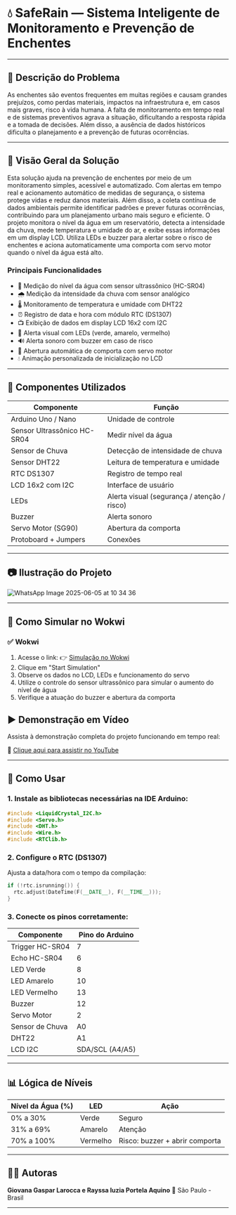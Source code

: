 
# 💧 SafeRain — Sistema Inteligente de Monitoramento e Prevenção de Enchentes

---

## 📝 Descrição do Problema

  As enchentes são eventos frequentes em muitas regiões e causam grandes prejuízos, como perdas materiais, impactos na infraestrutura e, em casos mais graves, risco à vida humana. 
A falta de monitoramento em tempo real e de sistemas preventivos agrava a situação, dificultando a resposta rápida e a tomada de decisões. Além disso, a ausência de dados históricos dificulta o planejamento e a prevenção de futuras ocorrências.

---

## 🎯 Visão Geral da Solução

  Esta solução ajuda na prevenção de enchentes por meio de um monitoramento simples, acessível e automatizado. Com alertas em tempo real e acionamento automático de medidas de segurança, o sistema protege vidas e reduz danos materiais.
  Além disso, a coleta contínua de dados ambientais permite identificar padrões e prever futuras ocorrências, contribuindo para um planejamento urbano mais seguro e eficiente.
O projeto monitora o nível da água em um reservatório, detecta a intensidade da chuva, mede temperatura e umidade do ar, e exibe essas informações em um display LCD. Utiliza LEDs e buzzer para alertar sobre o risco de enchentes e aciona automaticamente uma comporta com servo motor quando o nível da água está alto.

### Principais Funcionalidades

- 📏 Medição do nível da água com sensor ultrassônico (HC-SR04)
- 🌧️ Medição da intensidade da chuva com sensor analógico
- 🌡️ Monitoramento de temperatura e umidade com DHT22
- ⏰ Registro de data e hora com módulo RTC (DS1307)
- 📺 Exibição de dados em display LCD 16x2 com I2C
- 🚦 Alerta visual com LEDs (verde, amarelo, vermelho)
- 🔊 Alerta sonoro com buzzer em caso de risco
- 🚪 Abertura automática de comporta com servo motor
- 💧 Animação personalizada de inicialização no LCD

---

## 🧰 Componentes Utilizados

| Componente                 | Função                                   |
|----------------------------|------------------------------------------|
| Arduino Uno / Nano         | Unidade de controle                      |
| Sensor Ultrassônico HC-SR04| Medir nível da água                      |
| Sensor de Chuva            | Detecção de intensidade de chuva         |
| Sensor DHT22               | Leitura de temperatura e umidade         |
| RTC DS1307                 | Registro de tempo real                   |
| LCD 16x2 com I2C           | Interface de usuário                     |
| LEDs                       | Alerta visual (segurança / atenção / risco) |
| Buzzer                     | Alerta sonoro                            |
| Servo Motor (SG90)         | Abertura da comporta                     |
| Protoboard + Jumpers       | Conexões                                 |

---

## 📷 Ilustração do Projeto

![WhatsApp Image 2025-06-05 at 10 34 36](https://github.com/user-attachments/assets/c013fa23-57b3-4352-8aac-4967b64228c4)


---

## 🧪 Como Simular no Wokwi

### ✅ Wokwi 

1. Acesse o link: 👉 [Simulação no Wokwi](https://wokwi.com/projects/432792167470635009)
2. Clique em "Start Simulation"
3. Observe os dados no LCD, LEDs e funcionamento do servo
4. Utilize o controle do sensor ultrassônico para simular o aumento do nível de água
5. Verifique a atuação do buzzer e abertura da comporta


## ▶️ Demonstração em Vídeo

Assista à demonstração completa do projeto funcionando em tempo real:

🎥 [Clique aqui para assistir no YouTube](https://youtu.be/7SdYCLk2rVk)

---

## 🚀 Como Usar

### 1. Instale as bibliotecas necessárias na IDE Arduino:

```cpp
#include <LiquidCrystal_I2C.h>
#include <Servo.h>
#include <DHT.h>
#include <Wire.h>
#include <RTClib.h>
````

### 2. Configure o RTC (DS1307)

Ajusta a data/hora com o tempo da compilação:

```cpp
if (!rtc.isrunning()) {
  rtc.adjust(DateTime(F(__DATE__), F(__TIME__)));
}
```

### 3. Conecte os pinos corretamente:

| Componente      | Pino do Arduino |
| --------------- | --------------- |
| Trigger HC-SR04 | 7               |
| Echo HC-SR04    | 6               |
| LED Verde       | 8               |
| LED Amarelo     | 10              |
| LED Vermelho    | 13              |
| Buzzer          | 12              |
| Servo Motor     | 2               |
| Sensor de Chuva | A0              |
| DHT22           | A1              |
| LCD I2C         | SDA/SCL (A4/A5) |

---

## 📊 Lógica de Níveis

| Nível da Água (%) | LED      | Ação                           |
| ----------------- | -------- | ------------------------------ |
| 0% a 30%          | Verde    | Seguro                         |
| 31% a 69%         | Amarelo  | Atenção                        |
| 70% a 100%        | Vermelho | Risco: buzzer + abrir comporta |

---

## 👨‍💻 Autoras

**Giovana Gaspar Larocca e Rayssa luzia Portela Aquino**
📍 São Paulo - Brasil

---

